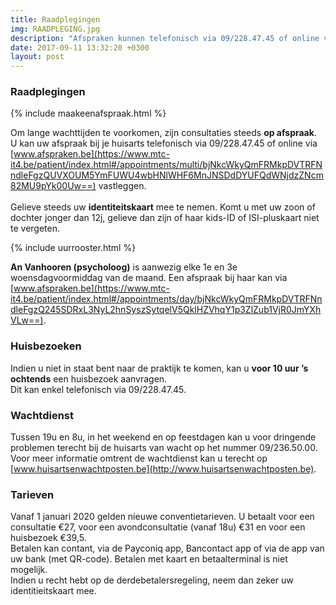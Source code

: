 ```yaml
---
title: Raadplegingen
img: RAADPLEGING.jpg
description: "Afspraken kunnen telefonisch via 09/228.47.45 of online via www.afspraken.be gemaakt worden."
date: 2017-09-11 13:32:20 +0300
layout: post
---
```



### Raadplegingen

{% include maakeenafspraak.html %}

Om lange wachttijden te voorkomen, zijn consultaties steeds **op afspraak**. <br>
U kan uw afspraak bij je huisarts telefonisch via 09/228.47.45 of online via [www.afspraken.be](https://www.mtc-it4.be/patient/index.html#/appointments/multi/bjNkcWkyQmFRMkpDVTRFNndleFgzQUVXOUM5YmFUWU4wbHNlWHF6MnJNSDdDYUFQdWNjdzZNcm82MU9pYk00Uw==) vastleggen.<br> <br>
Gelieve steeds uw **identiteitskaart** mee te nemen. Komt u met uw zoon of dochter jonger dan 12j, gelieve dan zijn of haar kids-ID of ISI-pluskaart niet te vergeten.

{% include uurrooster.html %}

**An Vanhooren (psycholoog)** is aanwezig elke 1e en 3e woensdagvoormiddag van de maand. Een afspraak bij haar kan via   [www.afspraken.be](https://www.mtc-it4.be/patient/index.html#/appointments/day/bjNkcWkyQmFRMkpDVTRFNndleFgzQ245SDRxL3NyL2hnSyszSytqelV5QklHZVhqY1p3ZlZub1VjR0JmYXhVLw==).

### Huisbezoeken

Indien u niet in staat bent naar de praktijk te komen, kan u **voor 10 uur ’s ochtends** een huisbezoek aanvragen. <br>
Dit kan enkel telefonisch via 09/228.47.45.


### Wachtdienst

Tussen 19u en 8u, in het weekend en op feestdagen kan u voor dringende problemen terecht bij de huisarts van wacht op het nummer 09/236.50.00. <br>
Voor meer informatie omtrent de wachtdienst kan u terecht op [www.huisartsenwachtposten.be](http://www.huisartsenwachtposten.be).

### Tarieven
Vanaf 1 januari 2020 gelden nieuwe conventietarieven. U betaalt voor een consultatie €27, voor een avondconsultatie (vanaf 18u) €31 en voor een huisbezoek €39,5. <br>
Betalen kan contant, via de Payconiq app, Bancontact app of via de app van uw bank (met QR-code). Betalen met kaart en betaalterminal is niet mogelijk. <br>
Indien u recht hebt op de derdebetalersregeling, neem dan zeker uw identitieitskaart mee.
